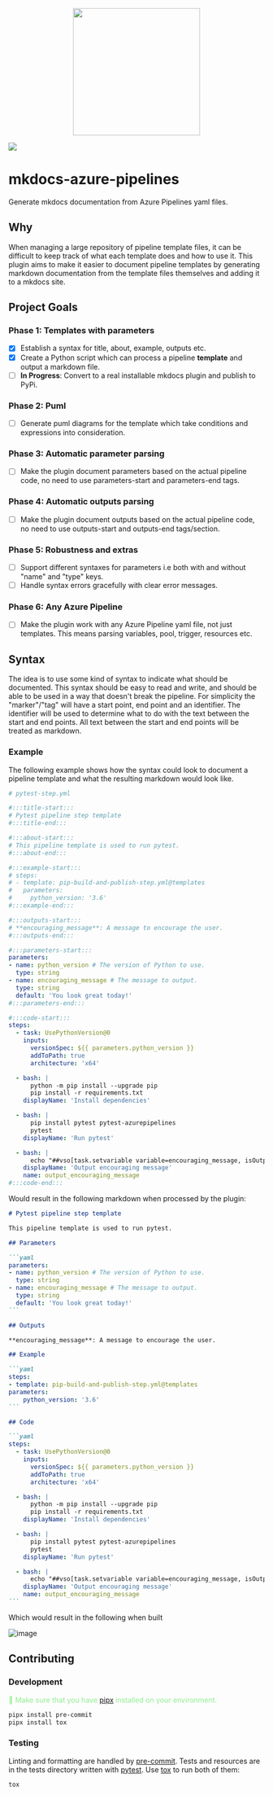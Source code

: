 <p align="center">
  <img src="https://github.com/Wesztman/mkdocs-azure-pipelines/assets/54413402/5d0e50ea-843a-4e63-8660-785371fd63d0" width="250">
</p>

![](https://img.shields.io/badge/Under%20Development%20-fc2803)

# mkdocs-azure-pipelines
Generate mkdocs documentation from Azure Pipelines yaml files.

## Why

When managing a large repository of pipeline template files, it can be difficult to keep track of what each template does and how to use it. This plugin aims to make it easier to document pipeline templates by generating markdown documentation from the template files themselves and adding it to a mkdocs site.

## Project Goals

### Phase 1: Templates with parameters
- [x] Establish a syntax for title, about, example, outputs etc.
- [x] Create a Python script which can process a pipeline **template** and output a markdown file.
- [ ] **In Progress**: Convert to a real installable mkdocs plugin and publish to PyPi.

### Phase 2: Puml

- [ ] Generate puml diagrams for the template which take conditions and expressions into consideration.

### Phase 3: Automatic parameter parsing

- [ ] Make the plugin document parameters based on the actual pipeline code, no need to use parameters-start and parameters-end tags.

### Phase 4: Automatic outputs parsing

- [ ] Make the plugin document outputs based on the actual pipeline code, no need to use outputs-start and outputs-end tags/section.

### Phase 5: Robustness and extras

- [ ] Support different syntaxes for parameters i.e both with and without "name" and "type" keys.
- [ ] Handle syntax errors gracefully with clear error messages.

### Phase 6: Any Azure Pipeline

- [ ] Make the plugin work with any Azure Pipeline yaml file, not just templates. This means parsing variables, pool, trigger, resources etc.

## Syntax

The idea is to use some kind of syntax to indicate what should be documented. This syntax should be easy to read and write, and should be able to be used in a way that doesn't break the pipeline. For simplicity the "marker"/"tag" will have a start point, end point and an identifier. The identifier will be used to determine what to do with the text between the start and end points. All text between the start and end points will be treated as markdown.

### Example

The following example shows how the syntax could look to document a pipeline template and what the resulting markdown would look like.

```yaml
# pytest-step.yml

#:::title-start:::
# Pytest pipeline step template
#:::title-end:::

#:::about-start:::
# This pipeline template is used to run pytest.
#:::about-end:::

#:::example-start:::
# steps:
# - template: pip-build-and-publish-step.yml@templates
#   parameters:
#     python_version: '3.6'
#:::example-end:::

#:::outputs-start:::
# **encouraging_message**: A message to encourage the user.
#:::outputs-end:::

#:::parameters-start:::
parameters:
- name: python_version # The version of Python to use.
  type: string
- name: encouraging_message # The message to output.
  type: string
  default: 'You look great today!'
#:::parameters-end:::

#:::code-start:::
steps:
  - task: UsePythonVersion@0
    inputs:
      versionSpec: ${{ parameters.python_version }}
      addToPath: true
      architecture: 'x64'

  - bash: |
      python -m pip install --upgrade pip
      pip install -r requirements.txt
    displayName: 'Install dependencies'

  - bash: |
      pip install pytest pytest-azurepipelines
      pytest
    displayName: 'Run pytest'

  - bash: |
      echo "##vso[task.setvariable variable=encouraging_message, isOutput=true]${{ parameters.encouraging_message }}"
    displayName: 'Output encouraging message'
    name: output_encouraging_message
#:::code-end:::
```

Would result in the following markdown when processed by the plugin:

``````markdown
# Pytest pipeline step template

This pipeline template is used to run pytest.

## Parameters

```yaml
parameters:
- name: python_version # The version of Python to use.
  type: string
- name: encouraging_message # The message to output.
  type: string
  default: 'You look great today!'
```

## Outputs

**encouraging_message**: A message to encourage the user.

## Example

```yaml
steps:
- template: pip-build-and-publish-step.yml@templates
parameters:
    python_version: '3.6'
```

## Code

```yaml
steps:
  - task: UsePythonVersion@0
    inputs:
      versionSpec: ${{ parameters.python_version }}
      addToPath: true
      architecture: 'x64'

  - bash: |
      python -m pip install --upgrade pip
      pip install -r requirements.txt
    displayName: 'Install dependencies'

  - bash: |
      pip install pytest pytest-azurepipelines
      pytest
    displayName: 'Run pytest'

  - bash: |
      echo "##vso[task.setvariable variable=encouraging_message, isOutput=true]You look great today!"
    displayName: 'Output encouraging message'
    name: output_encouraging_message
```
``````

Which would result in the following when built

![image](https://github.com/Wesztman/mkdocs-azure-pipelines/assets/54413402/b130cde2-4b53-4510-8ad6-5a46850eeae9)


## Contributing

### Development

<span style="color: lightgreen"> 🔔 Make sure that you have [pipx](https://pypa.github.io/pipx/installation/) installed on your environment.</span>

```bash
pipx install pre-commit
pipx install tox
```

### Testing
Linting and formatting are handled by [pre-commit](https://pre-commit.com/). Tests and resources are in the tests directory written with [pytest](https://docs.pytest.org/en/latest/). Use [tox](https://tox.wiki/en/4.11.3/index.html) to run both of them:

```bash
tox
```
